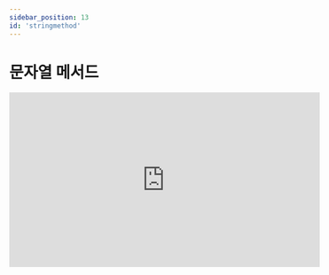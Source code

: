 ```yaml
---
sidebar_position: 13
id: 'stringmethod'
---
```


# 문자열 메서드

<iframe width="560" height="315" src="https://www.youtube.com/embed/D4xUOyss96k" title="YouTube video player" frameBorder="0" allow="accelerometer; autoplay; clipboard-write; encrypted-media; gyroscope; picture-in-picture" />

<iframe width="560" height="315" src="https://www.youtube.com/embed/4_uGNu9IlCU" title="YouTube video player" frameBorder="0" allow="accelerometer; autoplay; clipboard-write; encrypted-media; gyroscope; picture-in-picture" />

## 문자열 메서드란?

메서드란 특정 객체에 정의된 함수를 호출하는 것을 뜻합니다.

즉, 문자열이라는 객체에 미리 만들어진 기능들을 사용한다는 뜻입니다.

예: 뒤집기, 다 대문자로 만들기 등...

## 문자의 대소문자 메서드

파이썬에서 대문자를 소문자로, 소문자를 대문자로 바꿀 수 있는 방법이 있습니다.

`title()`은 책 제목 형식(책 제목 형식은 첫 번째 단어의 첫 번째 알파벳이 대문자인 형태)으로 바꿉니다.

`upper()`은 모든 알파벳을 대문자로 전환합니다.

`lower()`은 모든 알파벳을 소문자로 전환합니다.

`casefold()`는 모든 알파벳을 소문자로 전환합니다. `lower()`와 조금 달리 영어가 아닌 문자도 소문자로 전환합니다.

`isupper()`은 모든 알파벳이 대문자인지 알려줍니다.

`islower()`은 모든 알파벳이 소문자인지 알려줍니다.

`istitle()`은 책 제목 형식인지 알려주는 역할을 합니다.

<iframe title="Python Playground" src="https://trinket.io/embed/python3/75c4671dd7" height="400" />

## 문자에 대한 정보 구하는 메서드

| 메서드         | 설명                                     |
| :-------------- | :---------------------------------------- |
| isalnum()      | 문자가 알파벳과 숫자로만 이루어져 있는지 |
| isalpha()      | 문자가 알파벳으로만 되어있는지           |
| isdecimal()    | 숫자(0~9)로만 이루어져 있는지            |
| isdigit()      | 숫자로만 이루어져 있는지                 |
| isidentifier() | 변수 이름 규칙과 일치하는지              |
| isnumeric()    | 정수로만 이루어져 있는지                 |
| isprintable()  | 출력하는 것이 가능한지                   |
| isspace()      | 스페이스(공백)로만 이루어져 있는지       |

<iframe title="Python Playground" src="https://trinket.io/embed/python/9da1796e91" height="400" />

## len()

가끔 파이썬에서 문자의 길이를 알아야 할 때가 있습니다.

예를 들어 사용자가 새로운 암호를 `input()` 함수 안에 입력하고 있을 때, 파이썬 프로그램은 암호가 짧아서 조금 더 긴 암호를 넣으라고 물어 볼 수 있습니다.

문자의 길이를 구하기 위해서 `len()` 함수를 사용할 수 있습니다.

`len`은 영어로 '길이'를 뜻하는 `length`의 줄임말입니다.

<iframe title="Python Playground" src="https://trinket.io/embed/python/41e9ea9617" height="400" />

## index()

`index()` 메서드를 사용하여 문자 안에 또 다른 문자가 존재하는지 알 수 있습니다.

```py
print('abcdef'.index('abc'))
```

만일 문자열이 문자 안에 없다면 에러가 생깁니다.

## center()

파이썬에서 센터링이란 문자를 ' '로 둘러싸는 것을 뜻합니다. ' '로 둘러싸여 있지만 가운데에 있는 것처럼 보입니다.

```py
txt = "Hello, World!"
x = txt.center(50)
print(x)
```

`center`에서 첫 번째 숫자는 문자를 센터하는 ' '의 수이고 두 번째는 문자를 센터할 문자입니다.

```py
txt = "Hello, World!"
x = txt.center(50, '|')
print(x)
```

<iframe title="Python Playground" src="https://trinket.io/embed/python3/6051c25773" height="400" />

## partition()

나쁜 단어 필터링하는 프로그램을 만들겠습니다.

먼저, 나쁜 말을 물어보고 `나는 {나쁜 말}이 아니다`라는 뜻이 있는 문장을 만들었습니다.

그리고, `partition()` 메서드를 사용하여 나쁜 단어를 기준으로 문장을 자르고 그 나쁜 단어 대신 `**`를 넣었습니다.

또 다른 예시를 들어보겠습니다.

이 예시에서 `name`을 기준으로 잘랐습니다. `partitionedSentence`를 출력하면 `("Hello. My ", "name", " is Hyunseung")`가 터미널에 출력됩니다.

인덱싱을 사용하여 `name` 전의 문장과 `name` 후의 문장을 결합했습니다.

<iframe title="Python Playground" src="https://trinket.io/embed/python/d278186aad" height="400" />

## ~ in ~

부분문자열은 문자 안의 문자입니다.

예를 들어 문자 `abc`에는 부분문자열 'a','b'등이 존재합니다.

문자 안에 부분문자열이 존재하는지 알기 위하여 우리는 'in'이라는 키워드를 사용할 수 있습니다.

'in'은 한국어로 '안'이라는 뜻으로 "abc가 abcdef 안에 있나요?"라고 파이썬에게 물어보는 것과 같습니다.

<iframe title="Python Playground" src="https://trinket.io/embed/python/a26965d6fd" height="400" />

## +와 \*

문자를 `+`를 사용하여 더할 수 있습니다.

하지만 반복되는 패턴을 더하고 싶다면 어떻게 해야 할까요?

다음과 같은 방법도 있습니다.

문자 `*` 숫자는 문자를 숫자만큼 반복하여 되돌려준다는 뜻입니다.

예를 들어 `"Hello" * 2`는 `HelloHello`입니다.

<iframe title="Python Playground" src="https://trinket.io/embed/python/54f740c487" height="400" />
